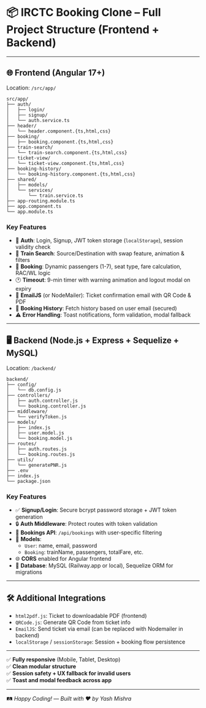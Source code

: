 
# 📦 IRCTC Booking Clone – Full Project Structure (Frontend + Backend)

---

## 🌐 Frontend (Angular 17+)
Location: `/src/app/`

```
src/app/
├── auth/
│   ├── login/
│   ├── signup/
│   └── auth.service.ts
├── header/
│   └── header.component.{ts,html,css}
├── booking/
│   ├── booking.component.{ts,html,css}
├── train-search/
│   └── train-search.component.{ts,html,css}
├── ticket-view/
│   └── ticket-view.component.{ts,html,css}
├── booking-history/
│   └── booking-history.component.{ts,html,css}
├── shared/
│   ├── models/
│   └── services/
│       └── train.service.ts
├── app-routing.module.ts
├── app.component.ts
└── app.module.ts
```

### Key Features

- 🔐 **Auth**: Login, Signup, JWT token storage (`localStorage`), session validity check
- 🚆 **Train Search**: Source/Destination with swap feature, animation & filters
- 📄 **Booking**: Dynamic passengers (1-7), seat type, fare calculation, RAC/WL logic
- 🕐 **Timeout**: 9-min timer with warning animation and logout modal on expiry
- 📧 **EmailJS** (or NodeMailer): Ticket confirmation email with QR Code & PDF
- 📜 **Booking History**: Fetch history based on user email (secured)
- ⚠️ **Error Handling**: Toast notifications, form validation, modal fallback

---

## 🖥️ Backend (Node.js + Express + Sequelize + MySQL)
Location: `/backend/`

```
backend/
├── config/
│   └── db.config.js
├── controllers/
│   ├── auth.controller.js
│   └── booking.controller.js
├── middleware/
│   └── verifyToken.js
├── models/
│   ├── index.js
│   ├── user.model.js
│   └── booking.model.js
├── routes/
│   ├── auth.routes.js
│   └── booking.routes.js
├── utils/
│   └── generatePNR.js
├── .env
├── index.js
└── package.json
```

### Key Features

- ✅ **Signup/Login**: Secure bcrypt password storage + JWT token generation
- 🔒 **Auth Middleware**: Protect routes with token validation
- 📝 **Bookings API**: `/api/bookings` with user-specific filtering
- 📂 **Models**:
  - `User`: name, email, password
  - `Booking`: trainName, passengers, totalFare, etc.
- 🌐 **CORS** enabled for Angular frontend
- 🐘 **Database**: MySQL (Railway.app or local), Sequelize ORM for migrations

---

## 🛠️ Additional Integrations

- `html2pdf.js`: Ticket to downloadable PDF (frontend)
- `QRCode.js`: Generate QR Code from ticket info
- `EmailJS`: Send ticket via email (can be replaced with Nodemailer in backend)
- `localStorage` / `sessionStorage`: Session + booking flow persistence

---

✅ **Fully responsive** (Mobile, Tablet, Desktop)  
✅ **Clean modular structure**  
✅ **Session safety + UX fallback for invalid users**  
✅ **Toast and modal feedback across app**

---

🛤️ *Happy Coding!* — *Built with ❤️ by Yash Mishra*
